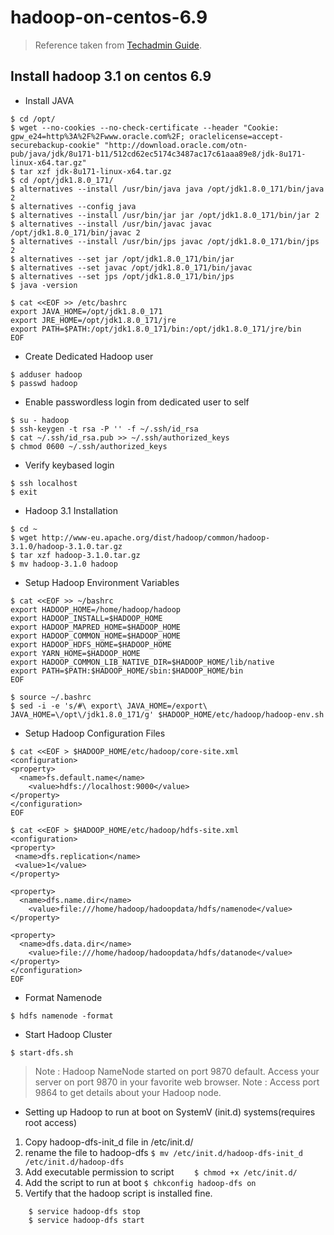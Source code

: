 # hadoop-on-centos-6.9


> Reference taken from [Techadmin Guide]( https://tecadmin.net/setup-hadoop-single-node-cluster-on-centos-redhat/).

## Install hadoop 3.1 on centos 6.9


- Install JAVA
```
$ cd /opt/
$ wget --no-cookies --no-check-certificate --header "Cookie: gpw_e24=http%3A%2F%2Fwww.oracle.com%2F; oraclelicense=accept-securebackup-cookie" "http://download.oracle.com/otn-pub/java/jdk/8u171-b11/512cd62ec5174c3487ac17c61aaa89e8/jdk-8u171-linux-x64.tar.gz"
$ tar xzf jdk-8u171-linux-x64.tar.gz
$ cd /opt/jdk1.8.0_171/
$ alternatives --install /usr/bin/java java /opt/jdk1.8.0_171/bin/java 2
$ alternatives --config java
$ alternatives --install /usr/bin/jar jar /opt/jdk1.8.0_171/bin/jar 2
$ alternatives --install /usr/bin/javac javac /opt/jdk1.8.0_171/bin/javac 2
$ alternatives --install /usr/bin/jps javac /opt/jdk1.8.0_171/bin/jps 2
$ alternatives --set jar /opt/jdk1.8.0_171/bin/jar
$ alternatives --set javac /opt/jdk1.8.0_171/bin/javac
$ alternatives --set jps /opt/jdk1.8.0_171/bin/jps
$ java -version

$ cat <<EOF >> /etc/bashrc
export JAVA_HOME=/opt/jdk1.8.0_171
export JRE_HOME=/opt/jdk1.8.0_171/jre
export PATH=$PATH:/opt/jdk1.8.0_171/bin:/opt/jdk1.8.0_171/jre/bin
EOF
```
- Create Dedicated Hadoop user
```
$ adduser hadoop
$ passwd hadoop
```
- Enable passwordless login from dedicated user to self
```
$ su - hadoop
$ ssh-keygen -t rsa -P '' -f ~/.ssh/id_rsa
$ cat ~/.ssh/id_rsa.pub >> ~/.ssh/authorized_keys
$ chmod 0600 ~/.ssh/authorized_keys
```
- Verify keybased login 
```
$ ssh localhost
$ exit
```
- Hadoop 3.1 Installation
```
$ cd ~
$ wget http://www-eu.apache.org/dist/hadoop/common/hadoop-3.1.0/hadoop-3.1.0.tar.gz
$ tar xzf hadoop-3.1.0.tar.gz
$ mv hadoop-3.1.0 hadoop
```
- Setup Hadoop Environment Variables
```
$ cat <<EOF >> ~/bashrc
export HADOOP_HOME=/home/hadoop/hadoop
export HADOOP_INSTALL=$HADOOP_HOME
export HADOOP_MAPRED_HOME=$HADOOP_HOME
export HADOOP_COMMON_HOME=$HADOOP_HOME
export HADOOP_HDFS_HOME=$HADOOP_HOME
export YARN_HOME=$HADOOP_HOME
export HADOOP_COMMON_LIB_NATIVE_DIR=$HADOOP_HOME/lib/native
export PATH=$PATH:$HADOOP_HOME/sbin:$HADOOP_HOME/bin
EOF

$ source ~/.bashrc
$ sed -i -e 's/#\ export\ JAVA_HOME=/export\ JAVA_HOME=\/opt\/jdk1.8.0_171/g' $HADOOP_HOME/etc/hadoop/hadoop-env.sh
```


- Setup Hadoop Configuration Files
```
$ cat <<EOF > $HADOOP_HOME/etc/hadoop/core-site.xml
<configuration>
<property>
  <name>fs.default.name</name>
    <value>hdfs://localhost:9000</value>
</property>
</configuration>
EOF

$ cat <<EOF > $HADOOP_HOME/etc/hadoop/hdfs-site.xml
<configuration>
<property>
 <name>dfs.replication</name>
 <value>1</value>
</property>

<property>
  <name>dfs.name.dir</name>
    <value>file:///home/hadoop/hadoopdata/hdfs/namenode</value>
</property>

<property>
  <name>dfs.data.dir</name>
    <value>file:///home/hadoop/hadoopdata/hdfs/datanode</value>
</property>
</configuration>
EOF
```
- Format Namenode
```
$ hdfs namenode -format
```

- Start Hadoop Cluster
```
$ start-dfs.sh
```

> Note : Hadoop NameNode started on port 9870 default. Access your server on port 9870 in your favorite web browser.
> Note : Access port 9864 to get details about your Hadoop node.


- Setting up Hadoop to run at boot on SystemV (init.d) systems(requires root access)
1. Copy hadoop-dfs-init_d file in /etc/init.d/
2. rename the file to hadoop-dfs
```	$ mv /etc/init.d/hadoop-dfs-init_d /etc/init.d/hadoop-dfs ```
3. Add executable permission to script
```     $ chmod +x /etc/init.d/ ```
4. Add the script to run at boot
```	$ chkconfig hadoop-dfs on ```
5. Vertify that the hadoop script is installed fine.
```     $ service hadoop-dfs status 
    $ service hadoop-dfs stop
    $ service hadoop-dfs start 
```

